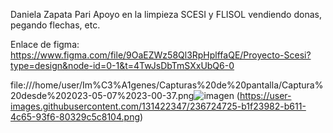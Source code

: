 Daniela Zapata Pari
Apoyo en la limpieza SCESI y FLISOL vendiendo donas, pegando flechas, etc.

Enlace de figma: https://www.figma.com/file/9OaEZWz58Ql3RpHplffaQE/Proyecto-Scesi?type=design&node-id=0-1&t=4TwJsDbTmSXxUbQ6-0

file:///home/user/Im%C3%A1genes/Capturas%20de%20pantalla/Captura%20desde%202023-05-07%2023-00-37.png![imagen](https://user-images.githubusercontent.com/131422347/236724503-7611e6d9-94f1-4fcc-b248-ffe21221a986.png)
(https://user-images.githubusercontent.com/131422347/236724725-b1f23982-b611-4c65-93f6-80329c5c8104.png)

